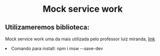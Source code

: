 <h1 align="center"> Mock service  work</h1>

<h2>Utilizameremos biblioteca:</h2>

<p>
Mock service work uma da mais utilizada pelo professor luiz miranda, <a href="https://mswjs.io/docs/getting-started/install"> link </a>
<p>

<li> Comando para install: npm i msw --save-dev 

